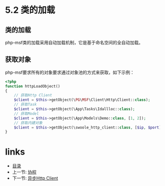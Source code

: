 # 5.2 类的加载

## 类的加载

php-msf类的加载采用自动加载机制，它是基于命名空间的全自动加载。

## 获取对象

php-msf要求所有的对象要求通过对象池的方式来获取，如下示例：

```php
<?php
function httpLoadObject()
{
    // 获取Http Client
    $client = $this->getObject(\PG\MSF\Client\Http\Client::class);
    // 获取Task
    $client = $this->getObject(\App\Tasks\Idallloc::class);
    // 获取Model
    $client = $this->getObject(\App\Models\Demo::class, [1, 2]);
    // 获取内建对象
    $client = $this->getObject(\swoole_http_client::class, [$ip, $port]);
}
```

# links
  * [目录](README.md)
  * 上一节: [协程](chapter-5/5.1-协程.md)
  * 下一节: [异步Http Client](chapter-5/5.3-异步Http%20Client.md)